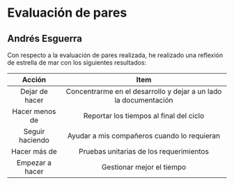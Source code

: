 # Evaluación de pares

## Andrés Esguerra
Con respecto a la evaluación de pares realizada, he realizado una reflexión de estrella de mar con los siguientes resultados:

Acción|Item
:--:|:--:
Dejar de hacer|Concentrarme en el desarrollo y dejar a un lado la documentación
Hacer menos de|Reportar los tiempos al final del ciclo
Seguir haciendo|Ayudar a mis compañeros cuando lo requieran
Hacer más de|Pruebas unitarias de los requerimientos
Empezar a hacer|Gestionar mejor el tiempo
